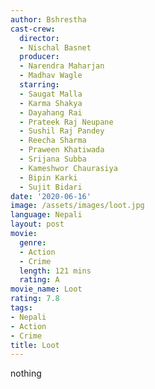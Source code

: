 ```yaml
---
author: Bshrestha
cast-crew:
  director:
  - Nischal Basnet
  producer:
  - Narendra Maharjan
  - Madhav Wagle
  starring:
  - Saugat Malla
  - Karma Shakya
  - Dayahang Rai
  - Prateek Raj Neupane
  - Sushil Raj Pandey
  - Reecha Sharma
  - Praween Khatiwada
  - Srijana Subba
  - Kameshwor Chaurasiya
  - Bipin Karki
  - Sujit Bidari
date: '2020-06-16'
image: /assets/images/loot.jpg
language: Nepali
layout: post
movie:
  genre:
  - Action
  - Crime
  length: 121 mins
  rating: A
movie_name: Loot
rating: 7.8
tags:
- Nepali
- Action
- Crime
title: Loot
---
```


nothing